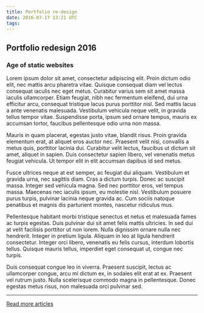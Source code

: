 ```yaml
---
title: Portfolio re-design
date: 2016-07-17 13:21 UTC
tags:
---
```


## Portfolio redesign 2016

### Age of static websites

Lorem ipsum dolor sit amet, consectetur adipiscing elit. Proin dictum odio elit, nec mattis arcu pharetra vitae. Quisque consequat diam vel lectus consequat iaculis nec eget metus. Curabitur varius sem sit amet massa iaculis ullamcorper. Etiam feugiat, nibh nec fermentum eleifend, dui urna efficitur arcu, consequat tristique lacus purus porttitor nisl. Sed mattis lacus a ante venenatis malesuada. Vestibulum vehicula neque velit, in gravida tellus tempor vitae. Suspendisse porta, ipsum sed ornare tempus, mauris ex accumsan tortor, faucibus pellentesque odio urna non massa.

Mauris in quam placerat, egestas justo vitae, blandit risus. Proin gravida elementum erat, at aliquet eros auctor nec. Praesent velit nisi, convallis a metus quis, porttitor lacinia dui. Curabitur velit lectus, faucibus ut dictum sit amet, aliquet in sapien. Duis consectetur sapien libero, vel venenatis metus feugiat vehicula. Ut tempor elit in elit accumsan dapibus id sed metus.

Fusce ultrices neque at est semper, ac feugiat dui aliquam. Vestibulum et gravida urna, nec sagittis diam. Cras a dictum turpis. Donec ac suscipit massa. Integer sed vehicula magna. Sed nec porttitor eros, vel tempus massa. Maecenas nec iaculis ipsum, eu molestie nisl. Vestibulum posuere purus turpis, pulvinar lacinia neque gravida ac. Cum sociis natoque penatibus et magnis dis parturient montes, nascetur ridiculus mus.

Pellentesque habitant morbi tristique senectus et netus et malesuada fames ac turpis egestas. Duis pulvinar dui sit amet felis mattis ultricies. In sed dui at velit facilisis porttitor ut non lorem. Nulla dignissim ornare nulla nec hendrerit. Integer in pretium ligula. Aliquam in leo at ligula hendrerit consectetur. Integer orci libero, venenatis eu felis cursus, interdum lobortis tellus. Quisque mauris tellus, imperdiet eget consequat ut, congue nec turpis.

Duis consequat congue leo in viverra. Praesent suscipit, lectus ac ullamcorper congue, arcu mi dictum ex, in sodales elit erat at ex. Praesent vel rutrum justo. Nulla scelerisque commodo magna in pellentesque. Donec egestas metus risus, non malesuada orci pulvinar sed.

---

[Read more articles](../)
